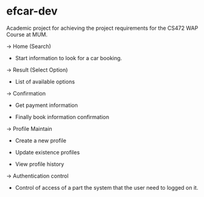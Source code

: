 # efcar-dev
Academic project for achieving the project requirements for the CS472 WAP Course at MUM.

-> Home (Search)

 - Start information to look for a car booking.
  
-> Result (Select Option)

 - List of available options
  
-> Confirmation

 - Get payment information
  
  - Finally book information confirmation
  
-> Profile Maintain

  - Create a new profile
  
  - Update existence profiles
  
  - View profile history
  
-> Authentication control

  - Control of access of a part the system that the user need to logged on it.
  
